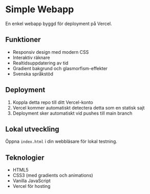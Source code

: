 # Simple Webapp

En enkel webapp byggd för deployment på Vercel.

## Funktioner

- Responsiv design med modern CSS
- Interaktiv räknare
- Realtidsuppdatering av tid
- Gradient bakgrund och glasmorfism-effekter
- Svenska språkstöd

## Deployment

1. Koppla detta repo till ditt Vercel-konto
2. Vercel kommer automatiskt detectera detta som en statisk sajt
3. Deployment sker automatiskt vid pushes till main branch

## Lokal utveckling

Öppna `index.html` i din webbläsare för lokal testning.

## Teknologier

- HTML5
- CSS3 (med gradients och animations)
- Vanilla JavaScript
- Vercel för hosting